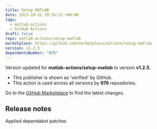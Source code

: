 ```yaml
---
title: Setup MATLAB
date: 2023-10-31 19:16:13 +00:00
tags:
  - matlab-actions
  - GitHub Actions
draft: false
repo: matlab-actions/setup-matlab
marketplace: https://github.com/marketplace/actions/setup-matlab
version: v1.2.5
dependentsNumber: "976"
---
```



Version updated for **matlab-actions/setup-matlab** to version **v1.2.5**.
- This publisher is shown as 'verified' by GitHub.
- This action is used across all versions by **976** repositories.

Go to the [GitHub Marketplace](https://github.com/marketplace/actions/setup-matlab) to find the latest changes.

## Release notes

Applied dependabot patches
